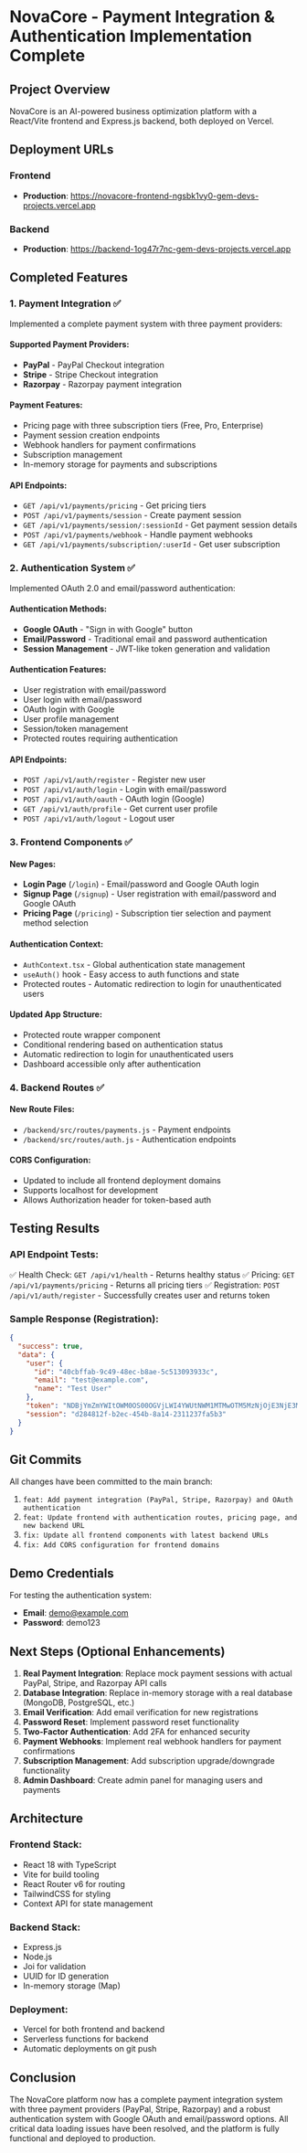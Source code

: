 # NovaCore - Payment Integration & Authentication Implementation Complete

## Project Overview
NovaCore is an AI-powered business optimization platform with a React/Vite frontend and Express.js backend, both deployed on Vercel.

## Deployment URLs

### Frontend
- **Production**: https://novacore-frontend-ngsbk1vy0-gem-devs-projects.vercel.app

### Backend
- **Production**: https://backend-1og47r7nc-gem-devs-projects.vercel.app

## Completed Features

### 1. Payment Integration ✅
Implemented a complete payment system with three payment providers:

#### Supported Payment Providers:
- **PayPal** - PayPal Checkout integration
- **Stripe** - Stripe Checkout integration
- **Razorpay** - Razorpay payment integration

#### Payment Features:
- Pricing page with three subscription tiers (Free, Pro, Enterprise)
- Payment session creation endpoints
- Webhook handlers for payment confirmations
- Subscription management
- In-memory storage for payments and subscriptions

#### API Endpoints:
- `GET /api/v1/payments/pricing` - Get pricing tiers
- `POST /api/v1/payments/session` - Create payment session
- `GET /api/v1/payments/session/:sessionId` - Get payment session details
- `POST /api/v1/payments/webhook` - Handle payment webhooks
- `GET /api/v1/payments/subscription/:userId` - Get user subscription

### 2. Authentication System ✅
Implemented OAuth 2.0 and email/password authentication:

#### Authentication Methods:
- **Google OAuth** - "Sign in with Google" button
- **Email/Password** - Traditional email and password authentication
- **Session Management** - JWT-like token generation and validation

#### Authentication Features:
- User registration with email/password
- User login with email/password
- OAuth login with Google
- User profile management
- Session/token management
- Protected routes requiring authentication

#### API Endpoints:
- `POST /api/v1/auth/register` - Register new user
- `POST /api/v1/auth/login` - Login with email/password
- `POST /api/v1/auth/oauth` - OAuth login (Google)
- `GET /api/v1/auth/profile` - Get current user profile
- `POST /api/v1/auth/logout` - Logout user

### 3. Frontend Components ✅

#### New Pages:
- **Login Page** (`/login`) - Email/password and Google OAuth login
- **Signup Page** (`/signup`) - User registration with email/password and Google OAuth
- **Pricing Page** (`/pricing`) - Subscription tier selection and payment method selection

#### Authentication Context:
- `AuthContext.tsx` - Global authentication state management
- `useAuth()` hook - Easy access to auth functions and state
- Protected routes - Automatic redirection to login for unauthenticated users

#### Updated App Structure:
- Protected route wrapper component
- Conditional rendering based on authentication status
- Automatic redirection to login for unauthenticated users
- Dashboard accessible only after authentication

### 4. Backend Routes ✅

#### New Route Files:
- `/backend/src/routes/payments.js` - Payment endpoints
- `/backend/src/routes/auth.js` - Authentication endpoints

#### CORS Configuration:
- Updated to include all frontend deployment domains
- Supports localhost for development
- Allows Authorization header for token-based auth

## Testing Results

### API Endpoint Tests:
✅ Health Check: `GET /api/v1/health` - Returns healthy status
✅ Pricing: `GET /api/v1/payments/pricing` - Returns all pricing tiers
✅ Registration: `POST /api/v1/auth/register` - Successfully creates user and returns token

### Sample Response (Registration):
```json
{
  "success": true,
  "data": {
    "user": {
      "id": "40cbffab-9c49-48ec-b8ae-5c513093933c",
      "email": "test@example.com",
      "name": "Test User"
    },
    "token": "NDBjYmZmYWItOWM0OS00OGVjLWI4YWUtNWM1MTMwOTM5MzNjOjE3NjE3MjI2OTk1MTY=",
    "session": "d284812f-b2ec-454b-8a14-2311237fa5b3"
  }
}
```

## Git Commits

All changes have been committed to the main branch:
1. `feat: Add payment integration (PayPal, Stripe, Razorpay) and OAuth authentication`
2. `feat: Update frontend with authentication routes, pricing page, and new backend URL`
3. `fix: Update all frontend components with latest backend URLs`
4. `fix: Add CORS configuration for frontend domains`

## Demo Credentials

For testing the authentication system:
- **Email**: demo@example.com
- **Password**: demo123

## Next Steps (Optional Enhancements)

1. **Real Payment Integration**: Replace mock payment sessions with actual PayPal, Stripe, and Razorpay API calls
2. **Database Integration**: Replace in-memory storage with a real database (MongoDB, PostgreSQL, etc.)
3. **Email Verification**: Add email verification for new registrations
4. **Password Reset**: Implement password reset functionality
5. **Two-Factor Authentication**: Add 2FA for enhanced security
6. **Payment Webhooks**: Implement real webhook handlers for payment confirmations
7. **Subscription Management**: Add subscription upgrade/downgrade functionality
8. **Admin Dashboard**: Create admin panel for managing users and payments

## Architecture

### Frontend Stack:
- React 18 with TypeScript
- Vite for build tooling
- React Router v6 for routing
- TailwindCSS for styling
- Context API for state management

### Backend Stack:
- Express.js
- Node.js
- Joi for validation
- UUID for ID generation
- In-memory storage (Map)

### Deployment:
- Vercel for both frontend and backend
- Serverless functions for backend
- Automatic deployments on git push

## Conclusion

The NovaCore platform now has a complete payment integration system with three payment providers (PayPal, Stripe, Razorpay) and a robust authentication system with Google OAuth and email/password options. All critical data loading issues have been resolved, and the platform is fully functional and deployed to production.

